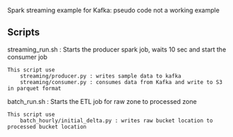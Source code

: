 Spark streaming example for Kafka: pseudo code not a working example

## Scripts

streaming_run.sh  : Starts the producer spark job, waits 10 sec and start the consumer job  

    This script use 
        streaming/producer.py : writes sample data to kafka
        streaming/consumer.py : consumes data from Kafka and write to S3 in parquet format

batch_run.sh  : Starts the ETL job for raw zone to processed zone  

    This script use  
        batch_hourly/initial_delta.py : writes raw bucket location to processed bucket location
